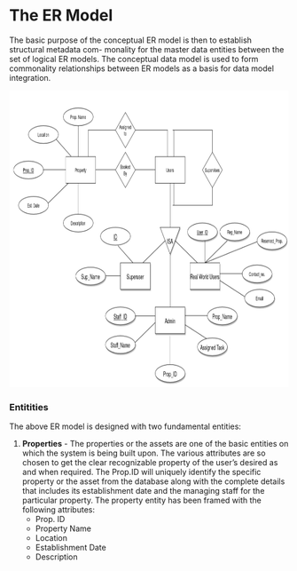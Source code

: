 # The ER Model
The basic purpose of the conceptual ER model is then to establish structural metadata com-
monality for the master data entities between the set of logical ER models. The conceptual data
model is used to form commonality relationships between ER models as a basis for data model
integration.

<p align="center">
<img width="700" height="535" src="images/ER-model.png"> 
  </p>

### Entitities
The above ER model is designed with two fundamental
entities:
1. **Properties** - The properties or the assets are one of the basic entities on which the system is
being built upon. The various attributes are so chosen to get the clear recognizable property
of the user’s desired as and when required. The Prop.ID will uniquely identify the specific
property or the asset from the database along with the complete details that includes its
establishment date and the managing staff for the particular property. The property entity
has been framed with the following attributes:
    * Prop. ID
    * Property Name
    * Location
    * Establishment Date
    * Description
